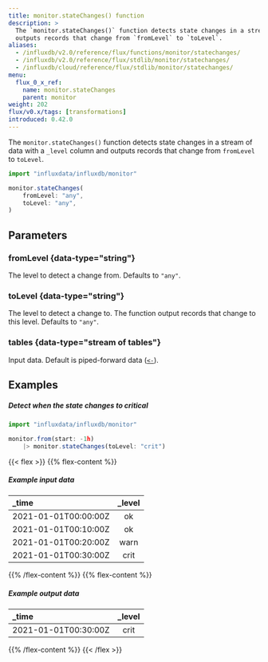 ```yaml
---
title: monitor.stateChanges() function
description: >
  The `monitor.stateChanges()` function detects state changes in a stream of tables and
  outputs records that change from `fromLevel` to `toLevel`.
aliases:
  - /influxdb/v2.0/reference/flux/functions/monitor/statechanges/
  - /influxdb/v2.0/reference/flux/stdlib/monitor/statechanges/
  - /influxdb/cloud/reference/flux/stdlib/monitor/statechanges/
menu:
  flux_0_x_ref:
    name: monitor.stateChanges
    parent: monitor
weight: 202
flux/v0.x/tags: [transformations]
introduced: 0.42.0
---
```


The `monitor.stateChanges()` function detects state changes in a stream of data with
a `_level` column and outputs records that change from `fromLevel` to `toLevel`.

```js
import "influxdata/influxdb/monitor"

monitor.stateChanges(
    fromLevel: "any",
    toLevel: "any",
)
```

## Parameters

### fromLevel {data-type="string"}
The level to detect a change from.
Defaults to `"any"`.

### toLevel {data-type="string"}
The level to detect a change to.
The function output records that change to this level.
Defaults to `"any"`.

### tables {data-type="stream of tables"}
Input data.
Default is piped-forward data ([`<-`](/flux/v0.x/spec/expressions/#pipe-expressions)).

## Examples

##### Detect when the state changes to critical
```js
import "influxdata/influxdb/monitor"

monitor.from(start: -1h)
    |> monitor.stateChanges(toLevel: "crit")
```

{{< flex >}}
{{% flex-content %}}
##### Example input data

| _time                | _level |
| :------------------- | :----: |
| 2021-01-01T00:00:00Z |   ok   |
| 2021-01-01T00:10:00Z |   ok   |
| 2021-01-01T00:20:00Z |  warn  |
| 2021-01-01T00:30:00Z |  crit  |
{{% /flex-content %}}
{{% flex-content %}}
##### Example output data

| _time                | _level |
| :------------------- | :----: |
| 2021-01-01T00:30:00Z |  crit  |
{{% /flex-content %}}
{{< /flex >}}
